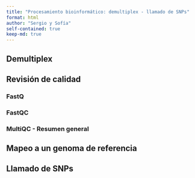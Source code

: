 ```yaml
---
title: "Procesamiento bioinformático: demultiplex - llamado de SNPs"
format: html
author: "Sergio y Sofía"
self-contained: true
keep-md: true
---
```





## Demultiplex 


## Revisión de calidad

### FastQ

### FastQC

### MultiQC - Resumen general


## Mapeo a un genoma de referencia


## Llamado de SNPs

